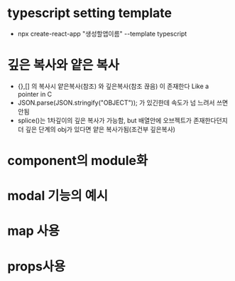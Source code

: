 # typescript setting template

- npx create-react-app "생성할앱이름" --template typescript

# 깊은 복사와 얕은 복사

- {},[] 의 복사시 얕은복사(참조) 와 깊은복사(참조 끊음) 이 존재한다 Like a pointer in C
- JSON.parse(JSON.stringify("OBJECT")); 가 있긴한데 속도가 넘 느려서 쓰면안됨
- splice()는 1차깊이의 깊은 복사가 가능함, but 배열안에 오브젝트가 존재한다던지 더 깊은 단계의 obj가 있다면 얕은 복사가됨(조건부 깊은복사)

# component의 module화

# modal 기능의 예시

# map 사용

# props사용
